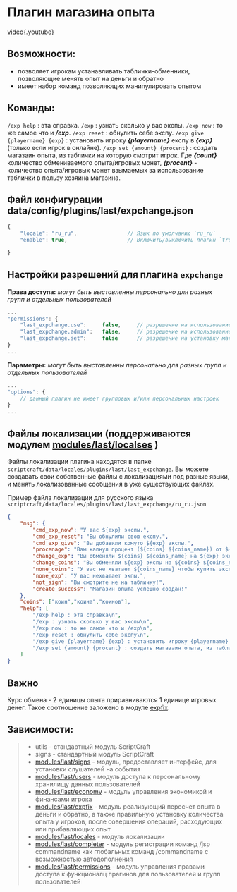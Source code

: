 <!-- TITLE: expchange -->
<!-- SUBTITLE: описание плагина `expchange` -->

# Плагин магазина опыта

[video](https://gaming.youtube.com/watch?v=lSwU19j5Mtc&feature=share){.youtube}


## Возможности:
- позволяет игрокам устанавливать таблички-обменники, позволяющие менять опыт на деньги и обратно
- имеет набор команд позволяющих манипулировать опытом

## Команды:
`/exp help` : эта справка.
`/exp` : узнать сколько у вас экспы.
`/exp now` : то же самое что и ***/exp***.
`/exp reset` : обнулить себе экспу.
`/exp give {playername} {exp}` : установить игроку ***{playername}*** експу в ***{exp}*** (только если игрок в онлайне).
`/exp set {amount} {procent}` : создать магазаин опыта, из таблички на которую смотрит игрок. Где ***{count}*** количество обмениваемого опыта/игровых монет, ***{procent}*** - количество опыта/игровых монет взымаемых за использование таблички в пользу хозяина магазина.

## Файл конфигурации data/config/plugins/last/expchange.json
```js
{
    "locale": "ru_ru",                // Язык по умолчанию `ru_ru`
    "enable": true,                   // Включить/выключить плагин `true`/`false`

}
```

## Настройки разрешений для плагина `expchange` 

**Права доступа:** *могут быть выставленны персонально для разных групп и отдельных пользователей*
```js
...
"permissions": {
    "last_expchange.use":     false,     // разрешение на использование таких команд как /exp reset
    "last_expchange.admin":   false,     // разрешение на использование таких команд как /exp give
    "last_expchange.set":     false      // разрешение на установку магазинов опыта с помощью команды `/exp set ...`
}
...
```

**Параметры:** *могут быть выставленны персонально для разных групп и отдельных пользователей*
```js
...
"options": {
    // данный плагин не имеет групповых и/или персональных настроек
}
...
```

## Файлы локализации (поддерживаются модулем [modules/last/localses](/modules/locales) )

Файлы локализации плагина находятся в папке `scriptcraft/data/locales/plugins/last/last_expchange`. Вы можете создавать свои собственные файлы с локализациями под разные языки, и менять локализованные сообщения в уже существующих файлах.

Пример файла локализации для русского языка `scriptcraft/data/locales/plugins/last/last_expchange/ru_ru.json`
```json
{
    "msg": {
        "cmd_exp_now": "У вас ${exp} экспы.",
        "cmd_exp_reset": "Вы обнулили свою експу.",
        "cmd_exp_give": "Вы добавили комуто ${exp} экспы.",
        "procenage": "Вам капнул процент (${coins} ${coins_name}) от ${player}!",
        "change_exp": "Вы обменяли ${coins} ${coins_name} на ${exp} экспы.",
        "change_coins": "Вы обменяли ${exp} экспы на ${coins} ${coins_name}.",
        "none_coins": "У вас не хватает ${coins_name} чтобы купить экспу!",
        "none_exp": "У вас нехватает экпы.",
        "not_sign": "Вы смотрите не на табличку!",
        "create_success": "Магазин опыта успешно создан!"
    },
    "coins": ["коин","коина","коинов"],
    "help": [
        "/exp help : эта справка\n",
        "/exp : узнать сколько у вас экспы\n",
        "/exp now : то же самое что и /exp\n",
        "/exp reset : обнулить себе экспу\n",
        "/exp give {playername} {exp} : установить игроку {playername} експу в {exp} (только если игрок в онлайне, доступна только главному админу)\n",
        "/exp set {amount} {procent} : создать магазаин опыта, из таблички на которую смотрит игрок. {count} количество обмениваемого опыта/игровых монет, {procent} - количество опыта/игровых монет взымаемых за использование таблички в пользу хозяина магазина\n"
    ]
}
```
## Важно
Курс обмена - 2 единицы опыта приравниваются 1 единице игровых денег. Такое соотношение заложено в модуле [expfix](/modules/expfix).

## Зависимости:
> - utils - стандартный модуль ScriptCraft
> - signs - стандартный модуль ScriptCraft
> - [modules/last/signs](/modules/signs)       - модуль, предоставляет интерфейс, для установки слушателей на события 
> - [modules/last/users](/modules/users)       - модуль доступа к персональному хранилищу данных пользователей
> - [modules/last/economy](/modules/economy)     - модуль управления экономикой и финансами игрока
> - [modules/last/expfix](/modules/expfix)     - модуль реализующий пересчет опыта в деньги и обратно, а также правильную установку количества опыта у игроков, после совершения операций, расходующих или прибавляющих опыт
> - [modules/last/locales](/modules/locales)     - модуль локализации
> - [modules/last/completer](/modules/completer)   - модуль регистрации команд /jsp commandname как глобальных команд /commandname с возможностью автодополнения
> - [modules/last/permissions](/modules/permissions) - модуль управления правами доступа к функционалц прагинов для пользователей и групп пользователей


